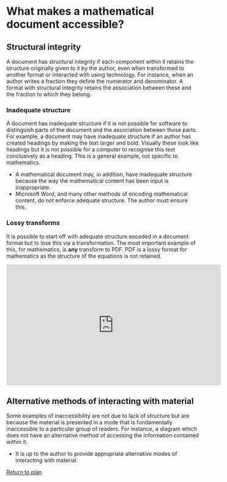 # What makes a mathematical document accessible?

## Structural integrity

A document has structural integrity if each component within it retains the structure originally given to it by the author, even when transformed to another format or interacted with using technology. For instance, when an author writes a fraction they define the numerator and denominator. A format with structural integrity retains the association between these and the fraction to which they belong.

### Inadequate structure

A document has inadequate structure if it is not possible for software to distinguish parts of the document and the association between those parts. For example, a document may have inadequate structure if an author has created headings by making the text larger and bold. Visually these look like headings but it is not possible for a computer to recognise this text conclusively as a heading. This is a general example, not specific to mathematics.

* A mathematical document may, in addition, have inadequate structure because the way the mathematical content has been input is inappropriate.
* Microsoft Word, and many other methods of encoding mathematical content, do not enforce adequate structure. The author must ensure this.

### Lossy transforms

It is possible to start off with adequate structure encoded in a document format but to lose this via a transformation. The most important example of this, for mathematics, is **any** transform to PDF. PDF is a lossy format for mathematics as the structure of the equations is not retained.

<iframe width="560" height="315" src="https://www.youtube.com/embed/BsTqEjTIILQ" frameborder="0" allow="accelerometer; autoplay; encrypted-media; gyroscope; picture-in-picture" allowfullscreen></iframe>

## Alternative methods of interacting with material

Some examples of inaccessibility are not due to lack of structure but are because the material is presented in a mode that is fundamentally inaccessible to a particular group of readers. For instance, a diagram which does not have an alternative method of accessing the information contained within it.

* It is up to the author to provide appropriate alternative modes of interacting with material.

[Return to plan](index.html)
